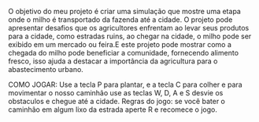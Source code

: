 O objetivo do meu projeto é criar uma simulação que mostre uma etapa onde o milho é transportado da fazenda até a cidade. O projeto pode apresentar desafios que os agricultores enfrentam ao levar seus produtos para a cidade, como estradas ruins, ao chegar na cidade, o milho pode ser exibido em um mercado ou feira.E este projeto pode mostrar como a chegada do milho pode beneficiar a comunidade, fornecendo alimento fresco, isso ajuda a destacar a importância da agricultura para o abastecimento urbano.

COMO JOGAR: Use a tecla P para plantar, e a tecla C para colher e para movimentar o nosso caminhão use as teclas W, D, A e S desvie os obstaculos e chegue até a cidade.
Regras do jogo: se você bater o caminhão em algum lixo da estrada aperte R e recomece o jogo.

